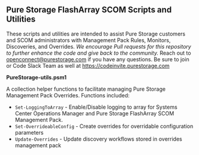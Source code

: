 ## Pure Storage FlashArray SCOM Scripts and Utilities

These scripts and utilities are intended to assist Pure Storage customers and SCOM administrators with Management Pack Rules, Monitors, Discoveries, and Overrides.
*We encourage Pull requests for this repository to further enhance the code and give back to the community.*
Reach out to openconnect@purestorage.com if you have any questions.
Be sure to join or Code Slack Team as well at https://codeinvite.purestorage.com

**PureStorage-utils.psm1**

A collection helper functions to facilitate managing Pure Storage Management Pack Overrides. Functions included:

 - `Set-LoggingToArray` - Enable/Disable logging to array for Systems Center Operations Manager and Pure Storage FlashArray SCOM Management Pack.
 - `Set-OverrideableConfig` - Create overrides for overridable configuration parameters
 - `Update-Overrides` -  Update discovery workflows stored in overrides management pack